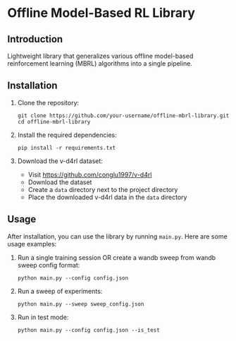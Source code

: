# Offline Model-Based RL Library


## Introduction
Lightweight library that generalizes various offline model-based reinforcement learning (MBRL) algorithms into a single pipeline.

## Installation

1. Clone the repository:
   ```
   git clone https://github.com/your-username/offline-mbrl-library.git
   cd offline-mbrl-library
   ```

2. Install the required dependencies:
   ```
   pip install -r requirements.txt
   ```

3. Download the v-d4rl dataset:
   - Visit https://github.com/conglu1997/v-d4rl
   - Download the dataset
   - Create a `data` directory next to the project directory
   - Place the downloaded v-d4rl data in the `data` directory

## Usage

After installation, you can use the library by running `main.py`. Here are some usage examples:

1. Run a single training session OR create a wandb sweep from wandb sweep config format:
   ```
   python main.py --config config.json
   ```

2. Run a sweep of experiments:
   ```
   python main.py --sweep sweep_config.json
   ```

3. Run in test mode:
   ```
   python main.py --config config.json --is_test
   ```
